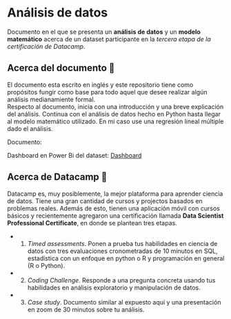 # Análisis de datos 

Documento en el que se presenta un **análisis de datos** y un **modelo matemático** acerca de un dataset participante en la _tercera etapa de la certificación de Datacamp_. 

## Acerca del documento 📄

El documento esta escrito en inglés y este repositorio tiene como propósitos fungir como base para todo aquel que desee realizar algún análisis medianamiente formal. \
Respecto al documento, inicia con una introducción y una breve explicación del análisis. Continua con el análisis de datos hecho en Python hasta llegar al modelo matemático utilizado. En mi caso use una regresión lineal múltiple dado el análisis.

Documento: 

Dashboard en Power Bi del dataset: [Dashboard](https://github.com/Cuadernin/coffeeAnalysis/tree/main/Reporte)



## Acerca de Datacamp 📜

Datacamp es, muy posiblemente, la mejor plataforma para aprender ciencia de datos. Tiene una gran cantidad de cursos y projectos basados en problemas reales. Además de esto, tienen una aplicación móvil con cursos básicos y recientemente agregaron una certificación llamada __Data Scientist Professional Certificate__, en donde se plantean tres etapas.

* 1) _Timed assessments_. Ponen a prueba tus habilidades en ciencia de datos con tres evaluaciones cronometradas de 10 minutos en SQL, estadística con un enfoque en python o R y programación en general (R o Python).
* 2) _Coding Challenge_. Responde a una pregunta concreta usando tus habilidades en análisis exploratorio y manipulación de datos.
* 3) _Case study_. Documento similar al expuesto aquí y una presentación en zoom de 30 minutos sobre tu análisis. 

